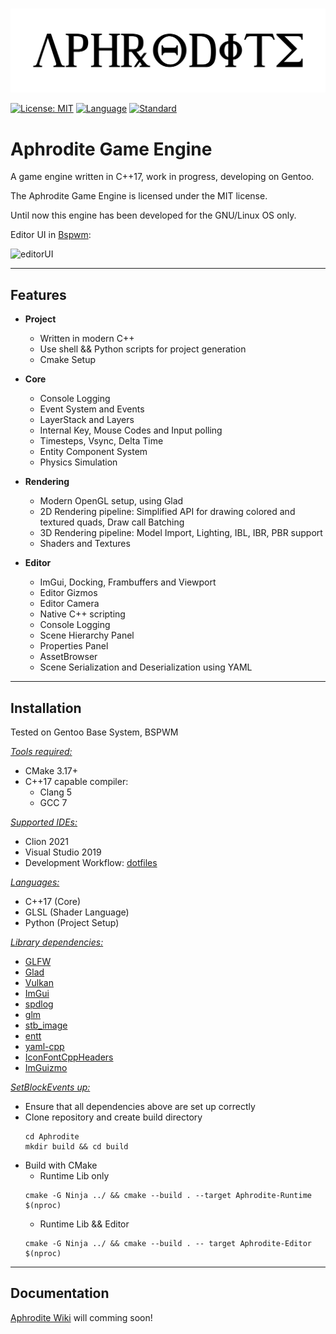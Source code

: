 <br>

![logo](https://raw.githubusercontent.com/k1ngst0m/assets_dir/master/.github/aphrodite/aph-logo.png)

[![License: MIT](https://img.shields.io/badge/License-MIT-yellow.svg)](https://opensource.org/licenses/MIT)
[![Language](https://img.shields.io/badge/language-C++-blue.svg)](https://isocpp.org/)
[![Standard](https://img.shields.io/badge/c%2B%2B-17-blue.svg)](https://en.wikipedia.org/wiki/C%2B%2B17)

# Aphrodite Game Engine

A game engine written in C++17, work in progress, developing on Gentoo.

The Aphrodite Game Engine is licensed under the MIT license.

Until now this engine has been developed for the GNU/Linux OS only.

Editor UI in [Bspwm](https://wiki.gentoo.org/wiki/Bspwm): 

![editorUI](https://raw.githubusercontent.com/k1ngst0m/assets_dir/master/.github/aphrodite/screenshot.png)

***

## Features

* **Project**
  * Written in modern C++
  * Use shell && Python scripts for project generation
  * Cmake Setup
    
* **Core**
  * Console Logging
  * Event System and Events
  * LayerStack and Layers
  * Internal Key, Mouse Codes and Input polling
  * Timesteps, Vsync, Delta Time
  * Entity Component System
  * Physics Simulation
    
* **Rendering**
  * Modern OpenGL setup, using Glad
  * 2D Rendering pipeline: Simplified API for drawing colored and textured quads, Draw call Batching
  * 3D Rendering pipeline: Model Import, Lighting, IBL, IBR, PBR support
  * Shaders and Textures

    
* **Editor**
  * ImGui, Docking, Frambuffers and Viewport
  * Editor Gizmos
  * Editor Camera
  * Native C++ scripting
  * Console Logging
  * Scene Hierarchy Panel
  * Properties Panel
  * AssetBrowser
  * Scene Serialization and Deserialization using YAML

***

## Installation

Tested on Gentoo Base System, BSPWM

<ins>*Tools required:*</ins>
- CMake 3.17+
- C++17 capable compiler:
  - Clang 5
  - GCC 7
    

<ins>*Supported IDEs:*</ins>
* Clion 2021
* Visual Studio 2019
* Development Workflow: [dotfiles](https://github.com/npchitman/dotfiles)

<ins>*Languages:*</ins>
* C++17 (Core)
* GLSL (Shader Language)
* Python (Project Setup)

<ins>*Library dependencies:*</ins>
* [GLFW](https://www.glfw.org/)
* [Glad](https://glad.dav1d.de/)
* [Vulkan](https://www.lunarg.com/vulkan-sdk/)
* [ImGui](https://github.com/ocornut/imgui)
* [spdlog](https://github.com/gabime/spdlog)
* [glm](https://glm.g-truc.net/0.9.9/index.html)
* [stb_image](https://github.com/nothings/stb/blob/master/stb_image.h)
* [entt](https://github.com/skypjack/entt)
* [yaml-cpp](https://github.com/jbeder/yaml-cpp)
* [IconFontCppHeaders](https://github.com/juliettef/IconFontCppHeaders)
* [ImGuizmo](https://github.com/CedricGuillemet/ImGuizmo)
  
<ins>*SetBlockEvents up:*</ins>

- Ensure that all dependencies above are set up correctly
- Clone repository and create build directory
  ```shell
  cd Aphrodite
  mkdir build && cd build
  ```
- Build with CMake
  - Runtime Lib only
  ```shell
  cmake -G Ninja ../ && cmake --build . --target Aphrodite-Runtime $(nproc)
  ```
  - Runtime Lib && Editor
  ```shell
  cmake -G Ninja ../ && cmake --build . -- target Aphrodite-Editor $(nproc)
  ```

***

## Documentation

[Aphrodite Wiki](https://github.com/npchitman/Aphrodite/wiki) will comming soon!

